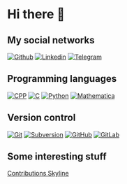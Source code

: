# Hi there 👋

## My social networks

[![Github][github-image]][github] [![Linkedin][linkedin-image]][linkedin] [![Telegram][telegram-image]][telegram]

[github-image]: https://img.shields.io/badge/GitHub-000000?style=for-the-badge&logo=GitHub&logoColor=white
[github]: https://github.com/loumalouomega/

[linkedin-image]: https://img.shields.io/badge/Linkedin-0A66C2?style=for-the-badge&logo=Linkedin&logoColor=white
[linkedin]: linkedin.com/in/vicentemataix

[telegram-image]: https://img.shields.io/static/v1?style=for-the-badge&message=Telegram&color=26A5E4&logo=Telegram&logoColor=FFFFFF&label=
[telegram]: https://t.me/vicente_mataix

## Programming languages

[![CPP][cpp-image]][cpp] [![C][c-image]][c] [![Python][python-image]][python] [![Mathematica][mathematica-image]][mathematica]

[c-image]: https://img.shields.io/badge/C-A8B9CC?style=for-the-badge&logo=c&logoColor=white
[c]: https://isocpp.org/

[cpp-image]: https://img.shields.io/badge/C++-00599C?style=for-the-badge&logo=c%2B%2B&logoColor=white
[cpp]: https://isocpp.org/

[python-image]: https://img.shields.io/badge/Python-3776AB?style=for-the-badge&logo=python&logoColor=white
[python]: https://www.python.org/

[mathematica-image]: https://img.shields.io/badge/Mathematica-DD1100?style=for-the-badge&logo=Wolfram+Mathematica&logoColor=white
[mathematica]: https://www.wolfram.com/mathematica/

## Version control 

[![Git][git-image]][git] [![Subversion][svn-image]][svn] [![GitHub][github-image]][github] [![GitLab][gitlab-image]][gitlab]

[git-image]: https://img.shields.io/static/v1?style=for-the-badge&message=Git&color=F05032&logo=Git&logoColor=FFFFFF&label=
[git]: https://git-scm.com/

[svn-image]: https://img.shields.io/static/v1?style=for-the-badge&message=Subversion&color=809CC9&logo=Subversion&logoColor=FFFFFF&label=
[svn]: https://subversion.apache.org/

[github-image]: https://img.shields.io/static/v1?style=for-the-badge&message=GitHub&color=181717&logo=GitHub&logoColor=FFFFFF&label=
[github]: https://github.com/

[gitlab-image]: https://img.shields.io/static/v1?style=for-the-badge&message=GitLab&color=222222&logo=GitLab&logoColor=FCA121&label=
[gitlab]: https://about.gitlab.com/

## Some interesting stuff

[Contributions Skyline](https://skyline.github.com/loumalouomega/2020)
